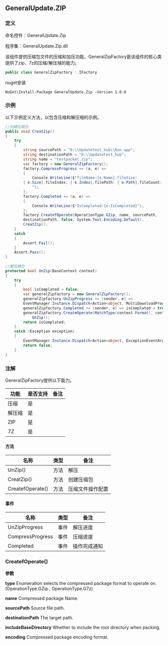 ## GeneralUpdate.ZIP

### 定义

命名控件：GeneralUpdate.Zip

程序集：GeneralUpdate.Zip.dll



该组件提供压缩包文件的压缩和加压功能，GeneralZipFactory是该组件的核心类提供了zip、7z的压缩/解压缩的能力。

```c#
public class GeneralZipFactory : IFactory
```

nuget安装

```shell
NuGet\Install-Package GeneralUpdate.Zip -Version 1.0.0
```



### 示例

以下示例定义方法，以包含压缩和解压缩的示例。

```c#
//创建压缩包
public void CreatZip()
{
    try
    {
        string sourcePath = "D:\\Updatetest_hub\\Run_app";
        string destinationPath = "D:\\Updatetest_hub";
        string name = "testpacket.zip";
        var factory = new GeneralZipFactory();
        factory.CompressProgress += (a, e) =>
        {
            Console.WriteLine($"fileName:{e.Name},fileSize:
        { e.Size},fileIndex: { e.Index},filePath: { e.Path},fileCount: { e.Count}
            ");
        };
        factory.Completed += (a, e) =>
        {
            Console.WriteLine($"IsCompleted:{e.IsCompleted}");
        };
        factory.CreatefOperate(OperationType.GZip, name, sourcePath,
        destinationPath, false, System.Text.Encoding.Default).
        CreatZip();
    }
    catch
    {
        Assert.Fail();
    }
    Assert.Pass();
}
        
//解压缩包
protected bool UnZip(BaseContext context)
{
    try
    {
        bool isComplated = false;
        var generalZipfactory = new GeneralZipFactory();
        generalZipfactory.UnZipProgress += (sender, e) =>
        EventManager.Instance.Dispatch<Action<object, MultiDownloadProgressChangedEventArgs>>(this, new MultiDownloadProgressChangedEventArgs(context.Version, ProgressType.Updatefile, "Updatting file..."));
        generalZipfactory.Completed += (sender, e) => isComplated = true;
        generalZipfactory.CreateOperate(MatchType(context.Format), context.Name, context.ZipfilePath, context.TargetPath, false, context.Encoding).
            UnZip();
        return isComplated;
    }
    catch (Exception exception)
    {
        EventManager.Instance.Dispatch<Action<object, ExceptionEventArgs>>(this, new ExceptionEventArgs(exception));
        return false;
    }
}
```



### 注解

GeneralZipFactory提供以下能力。

| 功能   | 是否支持 | 备注 |
| ------ | -------- | ---- |
| 压缩   | 是       |      |
| 解压缩 | 是       |      |
| ZIP    | 是       |      |
| 7Z     | 是       |      |

#### 方法

| 名称             | 类型 | 备注             |
| ---------------- | ---- | ---------------- |
| UnZip()          | 方法 | 解压             |
| CreatZip()       | 方法 | 创建压缩包       |
| CreatefOperate() | 方法 | 压缩文件操作配置 |

#### 事件

| 名称             | 类型 | 备注         |
| ---------------- | ---- | ------------ |
| UnZipProgress    | 事件 | 解压进度     |
| CompressProgress | 事件 | 压缩进度     |
| Completed        | 事件 | 操作完成通知 |



### CreatefOperate()

**参数**

**type** Enumeration selects the compressed package format to operate on.(OperationType.GZip , OperationType.G7z)

**name** Compressed package Name.

**sourcePath** Source file path.

**destinationPath** The target path.

**includeBaseDirectory** Whether to include the root directory when packing.

**encoding** Compressed package encoding format.